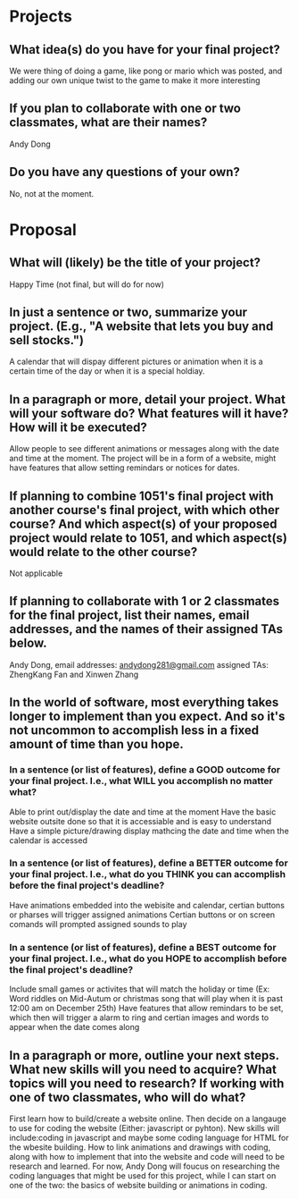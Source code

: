 # Projects

## What idea(s) do you have for your final project?

We were thing of doing a game, like pong or mario which was posted, and adding our own unique twist to the game to make it more interesting

## If you plan to collaborate with one or two classmates, what are their names?

Andy Dong

## Do you have any questions of your own?

No, not at the moment.




# Proposal

## What will (likely) be the title of your project?

Happy Time (not final, but will do for now)

## In just a sentence or two, summarize your project. (E.g., "A website that lets you buy and sell stocks.")

A calendar that will dispay different pictures or animation when it is a certain time of the day or when it is a special holdiay.

## In a paragraph or more, detail your project. What will your software do? What features will it have? How will it be executed?

Allow people to see different animations or messages along with the date and time at the moment. The project will be in a form of a website, might have features that allow setting remindars or notices for dates.

## If planning to combine 1051's final project with another course's final project, with which other course? And which aspect(s) of your proposed project would relate to 1051, and which aspect(s) would relate to the other course?

Not applicable

## If planning to collaborate with 1 or 2 classmates for the final project, list their names, email addresses, and the names of their assigned TAs below.

Andy Dong, email addresses: andydong281@gmail.com  assigned TAs: ZhengKang Fan and Xinwen Zhang

## In the world of software, most everything takes longer to implement than you expect. And so it's not uncommon to accomplish less in a fixed amount of time than you hope.



### In a sentence (or list of features), define a GOOD outcome for your final project. I.e., what WILL you accomplish no matter what?

Able to print out/display the date and time at the moment
Have the basic website outsite done so that it is accessiable and is easy to understand
Have a simple picture/drawing display mathcing the date and time when the calendar is accessed

### In a sentence (or list of features), define a BETTER outcome for your final project. I.e., what do you THINK you can accomplish before the final project's deadline?

Have animations embedded into the webisite and calendar, certian buttons or pharses will trigger assigned animations
Certian buttons or on screen comands will prompted assigned sounds to play

### In a sentence (or list of features), define a BEST outcome for your final project. I.e., what do you HOPE to accomplish before the final project's deadline?

Include small games or activites that will match the holiday or time (Ex: Word riddles on Mid-Autum or christmas song that will play when it is past 12:00 am on December 25th)
Have features that allow remindars to be set, which then will trigger a alarm to ring and certian images and words to appear when the date comes along


## In a paragraph or more, outline your next steps. What new skills will you need to acquire? What topics will you need to research? If working with one of two classmates, who will do what?

First learn how to build/create a website online. Then decide on a langauge to use for coding the website (Either: javascript or pyhton).
New skills will include:coding in javascript and maybe some coding language for HTML for the wbesite building. How to link animations and drawings with coding, along with how to implement that into the website and code will need to be research and learned.
For now,  Andy Dong will foucus on researching the coding languages that might be used for this project, while I can start on one of the two: the basics of website building or animations in coding.
